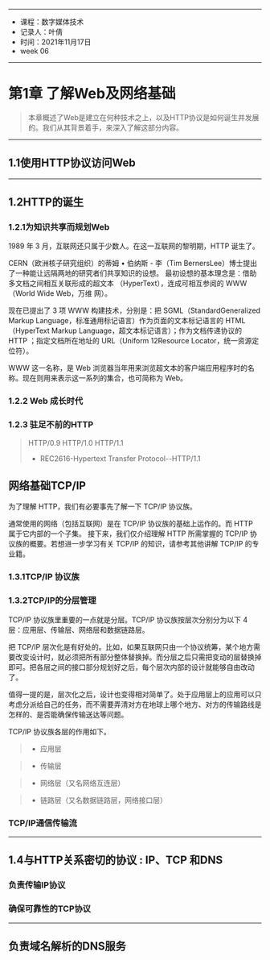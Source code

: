 ----

* 课程：数字媒体技术
* 记录人：叶倩
* 时间：2021年11月17日
* week 06

---
# 第1章 了解Web及网络基础
> 本章概述了Web是建立在何种技术之上，以及HTTP协议是如何诞生并发展的。我们从其背景着手，来深入了解这部分内容。
----
## 1.1使用HTTP协议访问Web
----
## 1.2HTTP的诞生
### 1.2.1为知识共享而规划Web
1989 年 3 月，互联网还只属于少数人。在这一互联网的黎明期，HTTP 诞生了。

CERN（欧洲核子研究组织）的蒂姆 • 伯纳斯 - 李（Tim BernersLee）博士提出了一种能让远隔两地的研究者们共享知识的设想。
最初设想的基本理念是：借助多文档之间相互关联形成的超文本
（HyperText），连成可相互参阅的 WWW（World Wide Web，万维
网）。

现在已提出了 3 项 WWW 构建技术，分别是：把 SGML（StandardGeneralized Markup Language，标准通用标记语言）作为页面的文本标记语言的 HTML（HyperText Markup Language，超文本标记语言）；作为文档传递协议的 HTTP ；指定文档所在地址的 URL（Uniform
12Resource Locator，统一资源定位符）。

WWW 这一名称，是 Web 浏览器当年用来浏览超文本的客户端应用程序时的名称。现在则用来表示这一系列的集合，也可简称为 Web。
### 1.2.2 Web 成长时代

### 1.2.3 驻足不前的HTTP
> HTTP/0.9
> HTTP/1.0
> HTTP/1.1
> * REC2616-Hypertext Transfer Protocol--HTTP/1.1
## 网络基础TCP/IP
为了理解 HTTP，我们有必要事先了解一下 TCP/IP 协议族。

通常使用的网络（包括互联网）是在 TCP/IP 协议族的基础上运作的。而 HTTP 属于它内部的一个子集。
接下来，我们仅介绍理解 HTTP 所需掌握的 TCP/IP 协议族的概要。若想进一步学习有关 TCP/IP 的知识，请参考其他讲解 TCP/IP 的专业籍。
### 1.3.1TCP/IP 协议族

### 1.3.2TCP/IP的分层管理
TCP/IP 协议族里重要的一点就是分层。TCP/IP 协议族按层次分别分为以下 4 层：应用层、传输层、网络层和数据链路层。

把 TCP/IP 层次化是有好处的。比如，如果互联网只由一个协议统筹，某个地方需要改变设计时，就必须把所有部分整体替换掉。而分层之后只需把变动的层替换掉即可。把各层之间的接口部分规划好之后，每个层次内部的设计就能够自由改动了。

值得一提的是，层次化之后，设计也变得相对简单了。处于应用层上的应用可以只考虑分派给自己的任务，而不需要弄清对方在地球上哪个地方、对方的传输路线是怎样的、是否能确保传输送达等问题。

TCP/IP 协议族各层的作用如下。

>* 应用层

>* 传输层

>* 网络层（又名网络互连层）

>* 链路层（又名数据链路层，网络接口层）
### TCP/IP通信传输流
----
## 1.4与HTTP关系密切的协议 : IP、TCP 和DNS
### 负责传输IP协议

### 确保可靠性的TCP协议
----
## 负责域名解析的DNS服务

